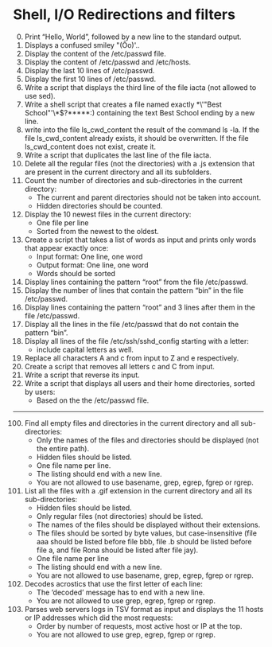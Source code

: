 # Shell, I/O Redirections and filters
0. Print “Hello, World”, followed by a new line to the standard output.
1. Displays a confused smiley "(Ôo)'..
2. Display the content of the /etc/passwd file.
3. Display the content of /etc/passwd and /etc/hosts.
4. Display the last 10 lines of /etc/passwd.
5. Display the first 10 lines of /etc/passwd.
6. Write a script that displays the third line of the file iacta (not allowed to use sed).
7. Write a shell script that creates a file named exactly \*\\'"Best School"\'\\*$\?\*\*\*\*\*:) containing the text Best School ending by a new line.
8. write into the file ls_cwd_content the result of the command ls -la. If the file ls_cwd_content already exists, it should be overwritten. If the file ls_cwd_content does not exist, create it.
9. Write a script that duplicates the last line of the file iacta.
10. Delete all the regular files (not the directories) with a .js extension that are present in the current directory and all its subfolders.
11. Count the number of directories and sub-directories in the current directory:
    * The current and parent directories should not be taken into account.
    * Hidden directories should be counted.
12. Display the 10 newest files in the current directory:
    * One file per line
    * Sorted from the newest to the oldest.
13. Create a script that takes a list of words as input and prints only words that appear exactly once:
    * Input format: One line, one word
    * Output format: One line, one word
    * Words should be sorted
14. Display lines containing the pattern “root” from the file /etc/passwd.
15. Display the number of lines that contain the pattern “bin” in the file /etc/passwd.
16. Display lines containing the pattern “root” and 3 lines after them in the file /etc/passwd.
17. Display all the lines in the file /etc/passwd that do not contain the pattern “bin”.
18. Display all lines of the file /etc/ssh/sshd_config starting with a letter:
    * include capital letters as well.
19. Replace all characters A and c from input to Z and e respectively.
20. Create a script that removes all letters c and C from input.
21. Write a script that reverse its input.
22. Write a script that displays all users and their home directories, sorted by users:
    * Based on the the /etc/passwd file.	    
-------------------------------------------------------------------------------------------------------------------------------------------------------------------
100. Find all empty files and directories in the current directory and all sub-directories:
     * Only the names of the files and directories should be displayed (not the entire path).
     * Hidden files should be listed.
     * One file name per line.
     * The listing should end with a new line.
     * You are not allowed to use basename, grep, egrep, fgrep or rgrep.
101. List all the files with a .gif extension in the current directory and all its sub-directories:
     * Hidden files should be listed.
     * Only regular files (not directories) should be listed.
     * The names of the files should be displayed without their extensions.
     * The files should be sorted by byte values, but case-insensitive (file aaa should be listed before file bbb, file .b should be listed before file a, and file Rona should be listed after file jay).
     * One file name per line
     * The listing should end with a new line.
     * You are not allowed to use basename, grep, egrep, fgrep or rgrep.
102. Decodes acrostics that use the first letter of each line:
     * The ‘decoded’ message has to end with a new line.
     * You are not allowed to use grep, egrep, fgrep or rgrep.
103. Parses web servers logs in TSV format as input and displays the 11 hosts or IP addresses which did the most requests:
     * Order by number of requests, most active host or IP at the top.
     * You are not allowed to use grep, egrep, fgrep or rgrep.
